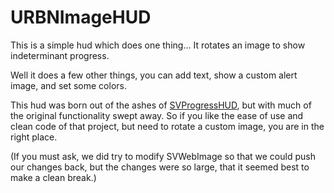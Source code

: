 # URBNImageHUD

This is a simple hud which does one thing… It rotates an image to show indeterminant progress.

Well it does a few other things, you can add text, show a custom alert image, and set some colors.

This hud was born out of the ashes of [SVProgressHUD](https://github.com/samvermette/SVProgressHUD), but with much of the original functionality swept away. So if you like the ease of use and clean code of that project, but need to rotate a custom image, you are in the right place.

(If you must ask, we did try to modify SVWebImage so that we could push our changes back, but the changes were so large, that it seemed best to make a clean break.)




